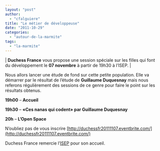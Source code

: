```yaml
---
layout: "post"
author: 
  - "cfalguiere"
title: "Le métier de développeuse"
date: "2011-10-29"
categories: 
  - "autour-de-la-marmite"
tags: 
  - "la-marmite"
---
```


| **Duchess France** vous propose une session spéciale sur les filles qui font du développement le **07 novembre** à partir de 19h30 à l’ISEP. |

Nous allors lancer une étude de fond sur cette petite population. Elle va démarrer par le résultat de l’étude de **Guillaume Duquesnay** mais nous referons régulièrement des sessions de ce genre pour faire le point sur les résultats obtenus.

**19h00** – **Accueil**

**19h30** – **«Ces nanas qui codent» par Guillaume Duquesnay**

**20h** – **L’Open Space**

N’oubliez pas de vous inscrire [http://duchessfr20111107.eventbrite.com/](http://duchessfr20111107.eventbrite.com/)

Duchess France remercie l’[ISEP](http://www.isep.fr/) pour son accueil.
